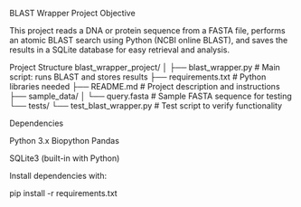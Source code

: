 BLAST Wrapper Project
Objective

This project reads a DNA or protein sequence from a FASTA file, performs an atomic BLAST search using Python (NCBI online BLAST), and saves the results in a SQLite database for easy retrieval and analysis.

Project Structure
blast_wrapper_project/
│
├── blast_wrapper.py         # Main script: runs BLAST and stores results
├── requirements.txt         # Python libraries needed
├── README.md                # Project description and instructions
├── sample_data/
│   └── query.fasta          # Sample FASTA sequence for testing
└── tests/
    └── test_blast_wrapper.py # Test script to verify functionality

Dependencies

Python 3.x
Biopython
Pandas

SQLite3 (built-in with Python)

Install dependencies with:

pip install -r requirements.txt
